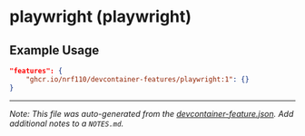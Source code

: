 
# playwright (playwright)



## Example Usage

```json
"features": {
    "ghcr.io/nrf110/devcontainer-features/playwright:1": {}
}
```





---

_Note: This file was auto-generated from the [devcontainer-feature.json](https://github.com/nrf110/devcontainer-features/blob/main/src/playwright/devcontainer-feature.json).  Add additional notes to a `NOTES.md`._
